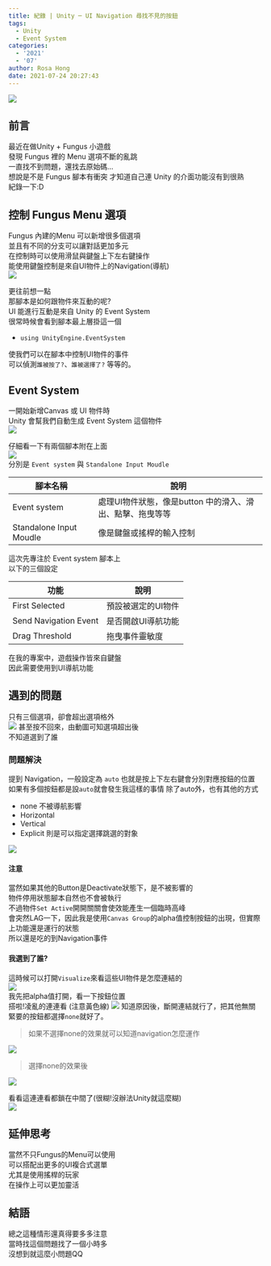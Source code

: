 ```yaml
---
title: 紀錄 | Unity ─ UI Navigation 尋找不見的按鈕
tags:
  - Unity
  - Event System
categories:
  - '2021'
  - '07'
author: Rosa Hong
date: 2021-07-24 20:27:43
---
```


![](https://i.imgur.com/Vz6RmrN.png)  
<!-- more -->
## 前言 ##  
最近在做Unity + Fungus 小遊戲  
發現 Fungus 裡的 Menu 選項不斷的亂跳  
一直找不到問題，還找去原始碼...  
想說是不是 Fungus 腳本有衝突
才知道自己連 Unity 的介面功能沒有到很熟   
紀錄一下:D    

## 控制 Fungus Menu 選項 ##  
Fungus 內建的Menu 可以新增很多個選項  
並且有不同的分支可以讓對話更加多元    
在控制時可以使用滑鼠與鍵盤上下左右鍵操作  
能使用鍵盤控制是來自UI物件上的Navigation(導航)  
![](https://chi01pap001files.storage.live.com/y4mYWPYxomKMTvK8NkXSc7wGnefboAs8DPi3XzwVpZlIO3b-Rndt8PKkmqQuDSmVqQnyv6XgAlkRyy2Tiasz_D_rZlIFtDQtyjAwOr31k2Ye_2_2tN8zBbZcSpagvbipBpnPJqTEe_lUHlsti2r_hIdylS477eT9LurYr1TNFzZi2KUjf0JaPHb7Kx0Tfap5j1z?width=660&height=477&cropmode=none)

更往前想一點  
那腳本是如何跟物件來互動的呢?    
UI 能進行互動是來自 Unity 的 Event System  
很常時候會看到腳本最上層掛這一個  
- `using UnityEngine.EventSystem`   

使我們可以在腳本中控制UI物件的事件  
可以偵測`誰被按了?`、`誰被選擇了?` 等等的。

## Event System ##  
一開始新增Canvas 或 UI 物件時  
Unity 會幫我們自動生成 Event System 這個物件  
![](https://chi01pap001files.storage.live.com/y4mKFqurQ2X7h0jJ3Frd1kPO8ipgXgBIIrqYrRtGiNY4C1piCm1NuKKjM9AO3Nqagj6DyNOs6GXStvOutfie-uffMZUMLR4sDoJwm6q3zlfz6vEnl3N1xhZKZe8dvH-Fib6_OG9Qi1OBKnIYbGVpmIIZV5P8YyjuQRw0gVeTucDuK2rV5AV6EOYeUHRjTagVWbr?width=256&height=166&cropmode=none)  

仔細看一下有兩個腳本附在上面  
![](https://chi01pap001files.storage.live.com/y4mST6rqopQUEi6t6yz5eNJ6zUrND4Ljt8vOQMFh1c984h-H30bdnD4CLygkpxsGyfEOF1XORmpkFiplC5dVAk41QD3LsU7qGOsXDTdEDu65Ao_zDfCBb2QBIZoWzLProM1iVsYgR6ber8xbKpLo4wXY9oZg6JRTbUGa9J5cW3tJajUOJi7Bef-3ZGLu7IVozQa?width=468&height=660&cropmode=none)  
分別是 `Event system` 與 `Standalone Input Moudle`  

| 腳本名稱                | 說明                                                      |
| ----------------------- | --------------------------------------------------------- |
| Event system            | 處理UI物件狀態，像是button 中的滑入、滑出、點擊、拖曳等等 |
| Standalone Input Moudle | 像是鍵盤或搖桿的輸入控制                                  |

這次先專注於 Event system 腳本上  
以下的三個設定 

| 功能                  | 說明               |
| --------------------- | ------------------ |
| First Selected        | 預設被選定的UI物件 |
| Send Navigation Event | 是否開啟UI導航功能 |
| Drag Threshold        | 拖曳事件靈敏度     |

在我的專案中，遊戲操作皆來自鍵盤  
因此需要使用到UI導航功能  

## 遇到的問題 ## 
只有三個選項，卻會超出選項格外  
![](https://i.imgur.com/v0hC0wV.gif)
甚至按不回來，由動圖可知選項超出後  
不知道選到了誰    

### 問題解決 ### 
提到 Navigation，一般設定為 `auto`
也就是按上下左右鍵會分別對應按鈕的位置
如果有多個按鈕都是設`auto`就會發生我這樣的事情
除了auto外，也有其他的方式
- none 不被導航影響
- Horizontal
- Vertical
- Explicit 則是可以指定選擇跳選的對象  

![](https://i.imgur.com/Lubtgid.png)

#### **注意** ####
當然如果其他的Button是Deactivate狀態下，是不被影響的  
物件停用狀態腳本自然也不會被執行  
不過物件`Set Active`開開關關會使效能產生一個臨時高峰  
會突然LAG一下，因此我是使用`Canvas Group`的alpha值控制按鈕的出現，但實際上功能還是運行的狀態  
所以還是吃的到Navigation事件  

#### **我選到了誰?** ####
這時候可以打開`Visualize`來看這些UI物件是怎麼連結的  
![](https://chi01pap001files.storage.live.com/y4mOdcNws2PW6q_sxLe5GYT3fa1Ty342iMadi9U1sHLMtA2Z1VHwPBP_iIFDhBznNzBEHBVHgsVFQSC2ut_euANWxu-otOVWFt1wlbQN1KoBFtmd2ORx930-8vW8JeH_81zE-5WLmpi2Jg8LVIFxOoDeL33Yp0UXJNk5tEW5UgX6dLcIlBbK8tMQCPUI9MYwe2U?width=660&height=421&cropmode=none)  
我先把alpha值打開，看一下按鈕位置  
搭啦!凌亂的連連看 (注意黃色線) 
![](https://chi01pap001files.storage.live.com/y4mxQaNp1uNlJFSzfiusdX7iG1ZaWaLCiKJ2l6WiLBBRVB_NEzB9pVX1nOvW-XeEqGIgScY1Dn54xIeBJTO84UeBaIfXDErzZ-QzjS22pFpLWwEfQQaHj-bhxCGpsDBH4obPA87l31JCD7-V4QR3A0GnuchQQBIvy3XwN5QOXSQxjYy8eTeTA8O5OwBHQVLBHAu?width=660&height=372&cropmode=none) 
知道原因後，斷開連結就行了，把其他無關緊要的按鈕都選擇`none`就好了。  
> 如果不選擇none的效果就可以知道navigation怎麼運作  
  
![](https://i.imgur.com/8IRNaIr.gif)  
>選擇none的效果後  

![](https://i.imgur.com/D5mGljJ.gif)  

看看這連連看都鎖在中間了(很糊!沒辦法Unity就這麼糊)  
![](https://i.imgur.com/CQwmNFb.png)
## 延伸思考 ##
當然不只Fungus的Menu可以使用  
可以搭配出更多的UI複合式選單  
尤其是使用搖桿的玩家  
在操作上可以更加靈活  

## 結語 ##  
總之這種情形還真得要多多注意  
當時找這個問題找了一個小時多  
沒想到就這麼小問題QQ


